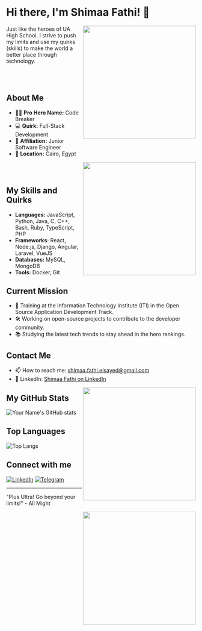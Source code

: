# Hi there, I'm Shimaa Fathi! 👋
<img src="https://github.com/shimaafathi123/shimaafathi123/assets/93112282/8a807f2f-28e7-4fa2-ad3a-8360a707364e" align="right" width="300" />


Just like the heroes of UA High School, I strive to push my limits and use my quirks (skills) to make the world a better place through technology.

<br>
<br>

## About Me

- 🦸‍♂️ **Pro Hero Name:** Code Breaker
- 💻 **Quirk:** Full-Stack Development
- 🌟 **Affiliation:** Junior Software Engineer
- 📍 **Location:** Cairo, Egypt

<img src="https://github.com/shimaafathi123/shimaafathi123/assets/93112282/feeffba1-3079-43bb-ac38-6e239ceebb98" align="right" width="300" />
<br>
<br>

## My Skills and Quirks

- **Languages:** JavaScript, Python, Java, C, C++, Bash, Ruby, TypeScript, PHP
- **Frameworks:** React, Node.js, Django, Angular, Laravel, VueJS
- **Databases:** MySQL, MongoDB
- **Tools:** Docker, Git

## Current Mission

- 🌱 Training at the Information Technology Institute (ITI) in the Open Source Application Development Track.
- 🛠 Working on open-source projects to contribute to the developer community.
- 📚 Studying the latest tech trends to stay ahead in the hero rankings.

## Contact Me

- 📫 How to reach me: shimaa.fathi.elsayed@gmail.com
- 💼 LinkedIn: [Shimaa Fathi on LinkedIn](https://www.linkedin.com/in/shimaafathielsayed/)

<img src="https://github.com/shimaafathi123/shimaafathi123/assets/93112282/878ca8a9-2258-49c8-88cd-7aa97aca328b" align="right" width="300" />

## My GitHub Stats

![Your Name's GitHub stats](https://github-readme-stats.vercel.app/api?username=yourusername&show_icons=true&theme=tokyonight)

## Top Languages

![Top Langs](https://github-readme-stats.vercel.app/api/top-langs/?username=yourusername&layout=compact&theme=tokyonight)

## Connect with me

[![LinkedIn](https://img.shields.io/badge/LinkedIn-blue?style=for-the-badge&logo=linkedin)](https://www.linkedin.com/in/shimaafathielsayed/)
[![Telegram](https://img.shields.io/badge/Telegram-blue?style=for-the-badge&logo=telegram)](https://t.me/shimaafathi4)

---

"Plus Ultra! Go beyond your limits!" - All Might

<img src="https://github.com/shimaafathi123/shimaafathi123/assets/93112282/91b1f81c-bb73-4779-ab04-ec1cf614804b" align="right" width="300" />
